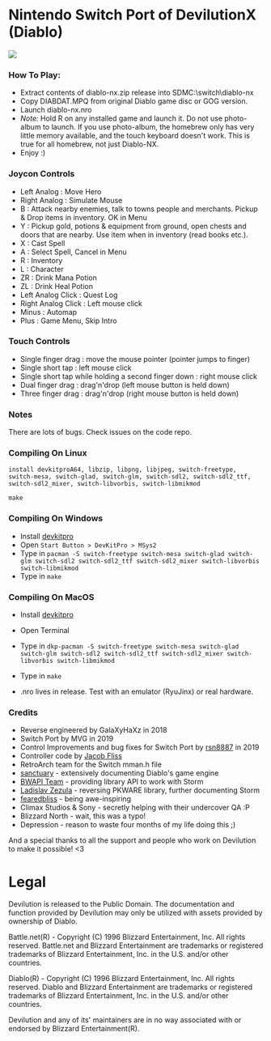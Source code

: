 # Nintendo Switch Port of DevilutionX (Diablo)

![](https://i.imgur.com/DKVB198.png)

### How To Play:
- Extract contents of diablo-nx.zip release into SDMC:\switch\diablo-nx
- Copy DIABDAT.MPQ from original Diablo game disc or GOG version.
- Launch diablo-nx.nro
- *Note:* Hold R on any installed game and launch it. Do not use photo-album to launch. If you use photo-album, the homebrew only has very little memory available, and the touch keyboard doesn't work. This is true for all homebrew, not just Diablo-NX.
- Enjoy :)

### Joycon Controls

- Left Analog : Move Hero
- Right Analog : Simulate Mouse
- B : Attack nearby enemies, talk to towns people and merchants. Pickup & Drop items in inventory. OK in Menu
- Y : Pickup gold, potions & equipment from ground, open chests and doors that are nearby. Use item when in inventory (read books etc.).
- X : Cast Spell
- A : Select Spell, Cancel in Menu
- R : Inventory
- L : Character
- ZR : Drink Mana Potion
- ZL : Drink Heal Potion
- Left Analog Click : Quest Log
- Right Analog Click : Left mouse click
- Minus : Automap
- Plus : Game Menu, Skip Intro

### Touch Controls

- Single finger drag : move the mouse pointer (pointer jumps to finger)
- Single short tap : left mouse click
- Single short tap while holding a second finger down : right mouse click
- Dual finger drag : drag'n'drop (left mouse button is held down)
- Three finger drag : drag'n'drop (right mouse button is held down)

### Notes

There are lots of bugs. Check issues on the code repo.

### Compiling On Linux
```install devkitproA64, libzip, libpng, libjpeg, switch-freetype, switch-mesa, switch-glad, switch-glm, switch-sdl2, switch-sdl2_ttf, switch-sdl2_mixer, switch-libvorbis, switch-libmikmod```

```make```

### Compiling On Windows

- Install [devkitpro](https://sourceforge.net/projects/devkitpro/)
- Open ```Start Button > DevKitPro > MSys2```
- Type in ```pacman -S switch-freetype switch-mesa switch-glad switch-glm switch-sdl2 switch-sdl2_ttf switch-sdl2_mixer switch-libvorbis switch-libmikmod```
- Type in ```make```

### Compiling On MacOS

- Install [devkitpro](https://devkitpro.org/wiki/Getting_Started#macOS)
- Open Terminal
- Type in ```dkp-pacman -S switch-freetype switch-mesa switch-glad switch-glm switch-sdl2 switch-sdl2_ttf switch-sdl2_mixer switch-libvorbis switch-libmikmod```
- Type in ```make```

- .nro lives in release. Test with an emulator (RyuJinx) or real hardware.

### Credits
- Reverse engineered by GalaXyHaXz in 2018
- Switch Port by MVG in 2019
- Control Improvements and bug fixes for Switch Port by [rsn8887](https://github.com/rsn8887) in 2019
- Controller code by [Jacob Fliss](https://github.com/erfg12)
- RetroArch team for the Switch mman.h file
- [sanctuary](https://github.com/sanctuary) - extensively documenting Diablo's game engine
- [BWAPI Team](https://github.com/bwapi) - providing library API to work with Storm
- [Ladislav Zezula](https://github.com/ladislav-zezula) - reversing PKWARE library, further documenting Storm
- [fearedbliss](https://github.com/fearedbliss) - being awe-inspiring
- Climax Studios & Sony - secretly helping with their undercover QA :P
- Blizzard North - wait, this was a typo!
- Depression - reason to waste four months of my life doing this ;)

And a special thanks to all the support and people who work on Devilution to make it possible! <3

# Legal
Devilution is released to the Public Domain. The documentation and function provided by Devilution may only be utilized with assets provided by ownership of Diablo.

Battle.net(R) - Copyright (C) 1996 Blizzard Entertainment, Inc. All rights reserved. Battle.net and Blizzard Entertainment are trademarks or registered trademarks of Blizzard Entertainment, Inc. in the U.S. and/or other countries.

Diablo(R) - Copyright (C) 1996 Blizzard Entertainment, Inc. All rights reserved. Diablo and Blizzard Entertainment are trademarks or registered trademarks of Blizzard Entertainment, Inc. in the U.S. and/or other countries.

Devilution and any of its' maintainers are in no way associated with or endorsed by Blizzard Entertainment(R).
